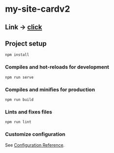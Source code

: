 # my-site-cardv2

## Link -> [click](my-site-card-v2-iemw6g8hm-fitronavm-gmailcom.vercel.app)

## Project setup
```
npm install
```

### Compiles and hot-reloads for development
```
npm run serve
```

### Compiles and minifies for production
```
npm run build
```

### Lints and fixes files
```
npm run lint
```

### Customize configuration
See [Configuration Reference](https://cli.vuejs.org/config/).
